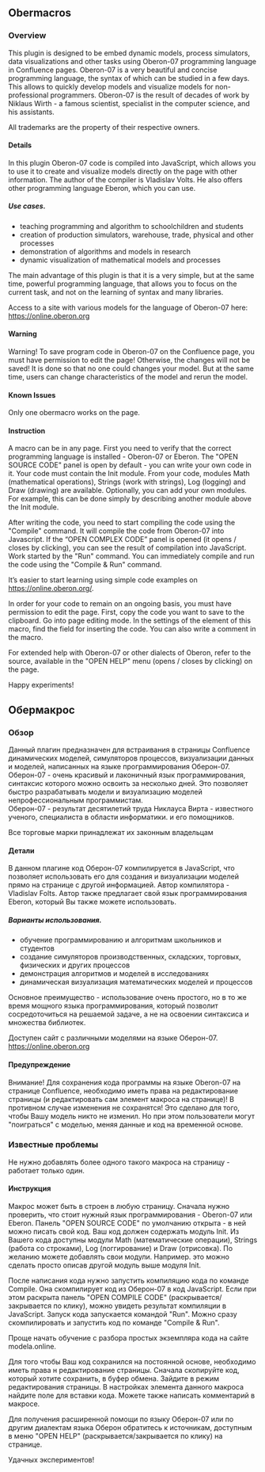 ## Obermacros

### Overview

This plugin is designed to be embed dynamic models, process simulators, data visualizations and other tasks using
Oberon-07 programming language in Confluence pages.
Oberon-07 is a very beautiful and concise programming language, the syntax of which can be studied in a few days.
This allows to quickly develop models and visualize models for non-professional programmers.
Oberon-07 is the result of decades of work by Niklaus Wirth - a famous scientist, specialist in the computer science,
and his assistants.

All trademarks are the property of their respective owners.

#### Details

In this plugin Oberon-07 code is compiled into JavaScript, which allows you to use it to create and visualize models
directly on the page with other information. The author of the compiler is Vladislav Volts. He also offers other
programming language Eberon, which you can use.

##### Use cases.
- teaching programming and algorithm to schoolchildren and students
- creation of production simulators, warehouse, trade, physical and other processes
- demonstration of algorithms and models in research
- dynamic visualization of mathematical models and processes

The main advantage of this plugin is that it is a very simple, but at the same time, powerful programming language,
that allows you to focus on the current task, and not on the learning of syntax and many libraries.

Access to a site with various models for the language of Oberon-07 here: <br>
https://online.oberon.org

#### Warning
Warning!
To save program code in Oberon-07 on the Confluence page, you must have permission to edit the page! Otherwise, the
changes will not be saved! It is done so that no one could changes your model. But at the same time, users can change
characteristics of the model and rerun the model.

#### Known Issues

Only one obermacro works on the page.

#### Instruction
A macro can be in any page.
First you need to verify that the correct programming language is installed - Oberon-07 or Eberon.
The "OPEN SOURCE CODE" panel is open by default - you can write your own code in it. Your code must contain the Init module.
From your code, modules Math (mathematical operations), Strings (work with strings), Log (logging) and
Draw (drawing) are available. Optionally, you can add your own modules. For example, this can be done simply by
describing another module above the Init module.

After writing the code, you need to start compiling the code using the "Compile" command. It will compile the code from
Oberon-07 into Javascript. If the “OPEN COMPLEX CODE” panel is opened (it opens / closes by clicking), you can see the
result of compilation into JavaScript. Work started by the "Run" command. You can immediately compile and run the code
using the "Compile & Run" command.

It’s easier to start learning using simple code examples on https://online.oberon.org/.

In order for your code to remain on an ongoing basis, you must have permission to edit the page.
First, copy the code you want to save to the clipboard. Go into page editing mode.
In the settings of the element of this macro, find the field for inserting the code. You can also write a comment
in the macro.

For extended help with Oberon-07 or other dialects of Oberon, refer to the source,
available in the "OPEN HELP" menu (opens / closes by clicking) on ​​the page.

Happy experiments!


## Обермакрос

### Обзор 

Данный плагин предназначен для встраивания в страницы Confluence динамических моделей, симуляторов процессов, визуализации 
данных и моделей, написанных на языке программирования Оберон-07. 
Оберон-07 - очень красивый и лаконичный язык программирования, синтаксис которого можно освоить за несколько дней.
Это позволяет быстро разрабатывать модели и визуализацию моделей непрофессиональным программистам.    
Оберон-07 - результат десятилетий труда Никлауса Вирта - известного ученого, специалиста в области информатики. и его 
помощников.  
 
Все торговые марки принадлежат их законным владельцам

#### Детали

В данном плагине код Оберон-07 компилируется в JavaScript, что позволяет использовать его для создания и визуализации моделей прямо на странице с другой информацией. 
Автор компилятора - Vladislav Folts. Автор также предлагает свой язык программирования Eberon, который Вы также можете использовать.      

##### Варианты использования. 
  - обучение программированию и алгоритмам школьников и студентов
  - создание симуляторов производственных, складских, торговых, физических и других процессов  
  - демонстрация алгоритмов и моделей в исследованиях  
  - динамическая визуализация математических моделей и процессов 
  
Основное преимущество - использование очень простого, но в то же время мощного языка программирования, который 
позволит сосредоточиться на решаемой задаче, а не на освоении синтаксиса и множества библиотек.  

Доступен сайт с различными моделями на языке Оберон-07.<br>
https://online.oberon.org

#### Предупреждение
Внимание! 
Для сохранения кода программы на языке Oberon-07 на странице Confluence, необходимо иметь права на редактирование страницы 
(и редактировать сам элемент макроса на странице)! В противном случае изменения не сохранятся! Это сделано для того, чтобы Вашу модель никто не изменил. Но при этом пользователи могут "поиграться" с моделью, меняя данные и код на временной основе.     

### Известные проблемы

Не нужно добавлять более одного такого макроса на страницу - работает только один. 

#### Инструкция
Макрос может быть в строен в любую страницу. 
Сначала нужно проверить, что стоит нужный язык программирования - Oberon-07 или Eberon.
Панель "OPEN SOURCE CODE" по умолчанию открыта - в ней можно писать свой код. Ваш код должен содержать модуль Init.
Из Вашего кода доступны модули Math (математические операции), Strings (работа со строками), Log (логгирование) и 
Draw (отрисовка). По желанию можете добавлять свои модули. Например. это можно сделать просто описав другой модуль выше
модуля Init.  

После написания кода нужно запустить компиляцию кода по команде Compile. Она скомпилирует код из Оберон-07 в код
JavaScript. Если при этом раскрыта панель "OPEN COMPILE CODE" (раскрывается/закрывается по клику), можно увидеть результат компиляции в JavaScript. 
Запуск кода запускается командой "Run". Можно сразу скомпилировать и запустить код по команде "Compile & Run".  

Проще начать обучение с разбора простых экземпляра кода на сайте modela.online.   

Для того чтобы Ваш код сохранился на постоянной основе, необходимо иметь права н редактирование страницы. 
Сначала скопируйте код, который хотите сохранить, в буфер обмена. Зайдите в режим редактирования страницы. 
В настройках элемента данного макроса найдите поле для вставки кода. Можете также написать комментарий в макросе.     

Для получения расширенной помощи по языку Оберон-07 или по другим диалектам языка Оберон обратитесь к источникам,
доступным в меню "OPEN HELP" (раскрывается/закрывается по клику) на странице.   

Удачных экспериментов!




